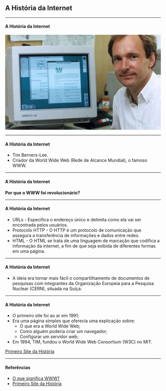 ## A História da Internet

---

#### A História da Internet

[![A História da Internet](./img/html-criador.jpg)](https://youtu.be/pKxWPo73pX0 "A História da Internet")

---

#### A História da Internet

- Tim Berners-Lee.
- Criador da World Wide Web (Rede de Alcance Mundial), o famoso WWW.

---

#### A História da Internet

**Por que o WWW foi revolucionário?**

---

#### A História da Internet

- URLs - Especifica o endereço único e delimita como ela vai ser encontrada pelos usuários.
- Protocolo HTTP - O HTTP é um protocolo de comunicação que assegura a transferência de informações e dados entre redes.
- HTML - O HTML se trata de uma linguagem de marcação que codifica a informação da internet, a fim de que seja exibida de diferentes formas em uma página.

---

#### A História da Internet

- A ideia era tornar mais fácil o compartilhamento de documentos de pesquisas com integrantes da Organização Europeia para a Pesquisa Nuclear (CERN), situada na Suíça.

---

#### A História da Internet

- O primeiro site foi ao ar em 1991;
- Era uma página simples que oferecia uma explicação sobre:
  - O que era a World Wide Web;
  - Como alguém poderia criar um navegador;
  - Configurar um servidor web;
- Em 1994, TIM, fundou o World Wide Web Consortium (W3C) no MIT.

[Primeiro Site da História](http://info.cern.ch/hypertext/WWW/TheProject.html)

---

#### Referências

- [O que significa WWW?](https://canaltech.com.br/produtos/o-que-significa-www/)
- [Primeiro Site da História](http://info.cern.ch/hypertext/WWW/TheProject.html)
